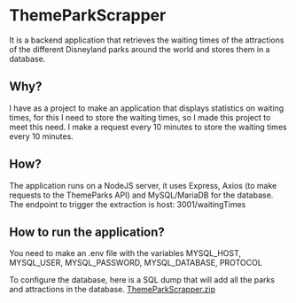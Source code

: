 # ThemeParkScrapper

It is a backend application that retrieves the waiting times of the attractions of the different
Disneyland parks around the world and stores them in a database.

## Why?

I have as a project to make an application that displays statistics on waiting times, for this I
need to store the waiting times, so I made this project to meet this need. I make a request every 10
minutes to store the waiting times every 10 minutes.

## How?

The application runs on a NodeJS server, it uses Express, Axios (to make requests to the ThemeParks
API) and MySQL/MariaDB for the database. The endpoint to trigger the extraction is host:
3001/waitingTimes

## How to run the application?

You need to make an .env file with the variables MYSQL_HOST, MYSQL_USER, MYSQL_PASSWORD,
MYSQL_DATABASE, PROTOCOL

To configure the database, here is a SQL dump that will add all the parks and attractions in the
database.
[ThemeParkScrapper.zip](https://github.com/nitatemic/ThemeParkScrapper/files/8228847/ThemeParkScrapper.zip)
